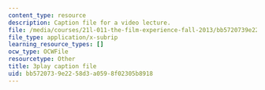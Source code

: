 ```yaml
---
content_type: resource
description: Caption file for a video lecture.
file: /media/courses/21l-011-the-film-experience-fall-2013/bb5720739e2258d3a0598f02305b8918_j-F3Sy1nxPA.vtt
file_type: application/x-subrip
learning_resource_types: []
ocw_type: OCWFile
resourcetype: Other
title: 3play caption file
uid: bb572073-9e22-58d3-a059-8f02305b8918
---
```

